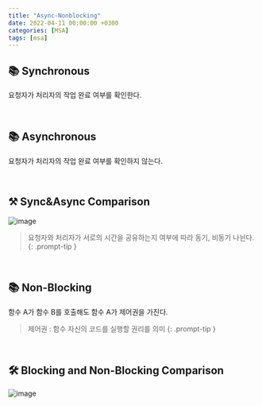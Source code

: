 ```yaml
---
title: "Async-Nonblocking"
date: 2022-04-11 00:00:00 +0300
categories: [MSA]
tags: [msa]
---
```


## 📚 Synchronous
요청자가 처리자의 작업 완료 여부를 확인한다.

<br>

## 📚 Asynchronous
요청자가 처리자의 작업 완료 여부를 확인하지 않는다.

<br>

## ⚒ Sync&Async Comparison
![image](https://user-images.githubusercontent.com/76933244/162745605-b22463c2-2ca7-4e7a-b0c1-533c54350fd8.png)

> 요청자와 처리자가 서로의 시간을 공유하는지 여부에 따라 동기, 비동기 나뉜다.
{: .prompt-tip }

<br>

## 📚 Non-Blocking
함수 A가 함수 B를 호출해도 함수 A가 제어권을 가진다.
> 제어권 : 함수 자신의 코드를 실행할 권리를 의미
{: .prompt-tip }

<br>

## 🛠 Blocking and Non-Blocking Comparison
![image](https://user-images.githubusercontent.com/76933244/162746960-8642bb8f-d2ea-451a-9f66-3e5a6086b652.png)

<br>
